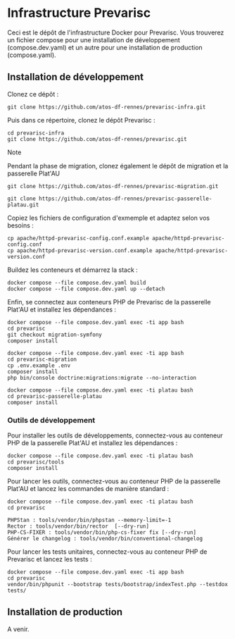 # Infrastructure Prevarisc

Ceci est le dépôt de l'infrastructure Docker pour Prevarisc. Vous trouverez un fichier compose pour une installation de développement (compose.dev.yaml) et un autre pour une installation de production (compose.yaml).

## Installation de développement

Clonez ce dépôt :
```shell
git clone https://github.com/atos-df-rennes/prevarisc-infra.git
```

Puis dans ce répertoire, clonez le dépôt Prevarisc :
```shell
cd prevarisc-infra
git clone https://github.com/atos-df-rennes/prevarisc.git
```

> [!NOTE]
> Pendant la phase de migration, clonez également le dépôt de migration et la passerelle Plat'AU

```shell
git clone https://github.com/atos-df-rennes/prevarisc-migration.git
```
```shell
git clone https://github.com/atos-df-rennes/prevarisc-passerelle-platau.git
```

Copiez les fichiers de configuration d'exmemple et adaptez selon vos besoins :
```shell
cp apache/httpd-prevarisc-config.conf.example apache/httpd-prevarisc-config.conf
cp apache/httpd-prevarisc-version.conf.example apache/httpd-prevarisc-version.conf
```

Buildez les conteneurs et démarrez la stack :
```shell
docker compose --file compose.dev.yaml build
docker compose --file compose.dev.yaml up --detach
```

Enfin, se connectez aux conteneurs PHP de Prevarisc de la passerelle Plat'AU et installez les dépendances :
```shell
docker compose --file compose.dev.yaml exec -ti app bash
cd prevarisc
git checkout migration-symfony
composer install
```
```shell
docker compose --file compose.dev.yaml exec -ti app bash
cd prevarisc-migration
cp .env.example .env
composer install
php bin/console doctrine:migrations:migrate --no-interaction
```
```shell
docker compose --file compose.dev.yaml exec -ti platau bash
cd prevarisc-passerelle-platau
composer install
```

### Outils de développement

Pour installer les outils de développements, connectez-vous au conteneur PHP de la passerelle Plat'AU et installez les dépendances :
```shell
docker compose --file compose.dev.yaml exec -ti platau bash
cd prevarisc/tools
composer install
```
Pour lancer les outils, connectez-vous au conteneur PHP de la passerelle Plat'AU et lancez les commandes de manière standard :
```shell
docker compose --file compose.dev.yaml exec -ti platau bash
cd prevarisc

PHPStan : tools/vendor/bin/phpstan --memory-limit=-1
Rector : tools/vendor/bin/rector  [--dry-run]
PHP-CS-FIXER : tools/vendor/bin/php-cs-fixer fix [--dry-run]
Générer le changelog : tools/vendor/bin/conventional-changelog
```
Pour lancer les tests unitaires, connectez-vous au conteneur PHP de Prevarisc et lancez les tests :
```shell
docker compose --file compose.dev.yaml exec -ti app bash
cd prevarisc
vendor/bin/phpunit --bootstrap tests/bootstrap/indexTest.php --testdox tests/
```

## Installation de production

A venir.